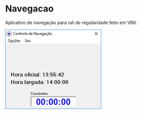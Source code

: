 # Navegacao
Aplicativo de navegação para rali de regularidade feito em VB6.

![Screenshot](print.png)
